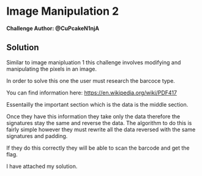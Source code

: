 # Image Manipulation 2

__Challenge Author: @CuPcakeN1njA__

## Solution
Similar to image manipluation 1 this challenge involves modifying and manipulating the pixels in an image.

In order to solve this one the user must research the barcoce type.

You can find information here: https://en.wikipedia.org/wiki/PDF417

Essentailly the important section which is the data is the middle section.

Once they have this information they take only the data therefore the signatures stay the same and reverse the data.
The algorithm to do this is fairly simple however they must rewrite all the data reversed with the same signatures and padding.

If they do this correctly they will be able to scan the barcode and get the flag.

I have attached my solution.
